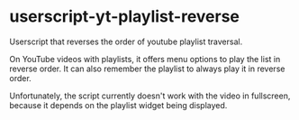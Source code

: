 # userscript-yt-playlist-reverse
Userscript that reverses the order of youtube playlist traversal.

On YouTube videos with playlists, it offers menu options to play the list in
reverse order. It can also remember the playlist to always play it in reverse
order.

Unfortunately, the script currently doesn't work with the video in fullscreen,
because it depends on the playlist widget being displayed.
